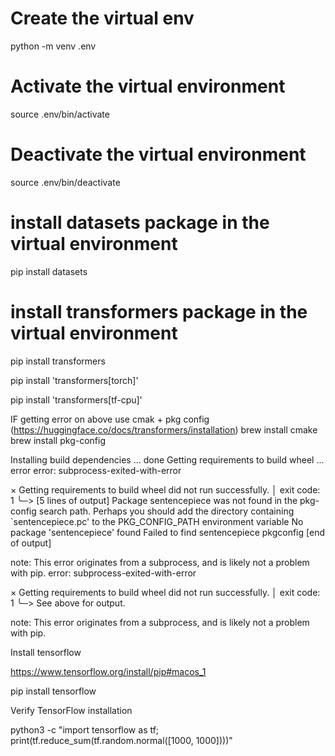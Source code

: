 # Create the virtual env
python -m venv .env


# Activate the virtual environment
source .env/bin/activate

# Deactivate the virtual environment
source .env/bin/deactivate



# install datasets package in the virtual environment
pip install datasets

# install transformers package in the virtual environment
pip install transformers


pip install 'transformers[torch]'

pip install 'transformers[tf-cpu]'

IF getting error on above use cmak + pkg config 
(https://huggingface.co/docs/transformers/installation)
brew install cmake
brew install pkg-config



  Installing build dependencies ... done
  Getting requirements to build wheel ... error
  error: subprocess-exited-with-error
  
  × Getting requirements to build wheel did not run successfully.
  │ exit code: 1
  ╰─> [5 lines of output]
      Package sentencepiece was not found in the pkg-config search path.
      Perhaps you should add the directory containing `sentencepiece.pc'
      to the PKG_CONFIG_PATH environment variable
      No package 'sentencepiece' found
      Failed to find sentencepiece pkgconfig
      [end of output]
  
  note: This error originates from a subprocess, and is likely not a problem with pip.
error: subprocess-exited-with-error

× Getting requirements to build wheel did not run successfully.
│ exit code: 1
╰─> See above for output.

note: This error originates from a subprocess, and is likely not a problem with pip.



Install tensorflow

https://www.tensorflow.org/install/pip#macos_1

pip install tensorflow


Verify TensorFlow installation

python3 -c "import tensorflow as tf; print(tf.reduce_sum(tf.random.normal([1000, 1000])))"
